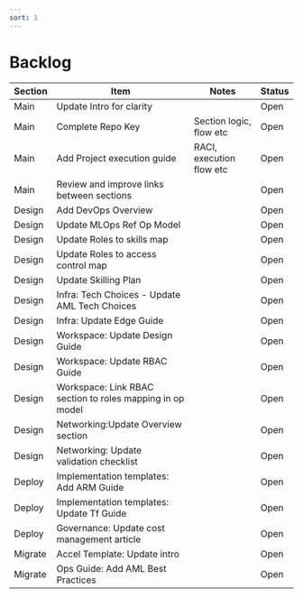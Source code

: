 ```yaml
---
sort: 1
---
```

# Backlog


|Section |Item  |Notes  |Status  |
|---------|---------|---------|---------|
|Main     |Update Intro for clarity         |         |   Open      |
|Main     |Complete Repo Key         | Section logic, flow etc         | Open         |
|Main     | Add Project execution guide        | RACI, execution flow etc         | Open        |
|Main     | Review and improve links between sections        |          | Open        |
|Design     | Add DevOps Overview        |         | Open        |
|Design     | Update MLOps Ref Op Model        |         |  Open       |
|Design     | Update Roles to skills map        |         |   Open      |
|Design     | Update Roles to access control map        |         |   Open      |
|Design     | Update Skilling Plan        |         |    Open     |
|Design     |  Infra: Tech Choices - Update AML Tech Choices        |         |   Open     |
|Design     |  Infra: Update Edge Guide       |         |  Open       |
|Design    | Workspace: Update Design Guide         |         |   Open      |
|Design    | Workspace: Update RBAC Guide        |         |    Open     |
|Design    | Workspace: Link RBAC section to roles mapping in op model        |         |    Open     |
|Design     |Networking:Update Overview section         |         |   Open      |
|Design     |Networking: Update validation checklist         |         |    Open     |
|Deploy     |Implementation templates: Add ARM Guide         |         |    Open     |
|Deploy     |Implementation templates: Update Tf Guide         |         |    Open     |
|Deploy    |Governance: Update cost management article         |         |    Open     |
|Migrate    | Accel Template: Update intro        |         |    Open     |
|Migrate     |Ops Guide: Add AML Best Practices         |         |    Open     |